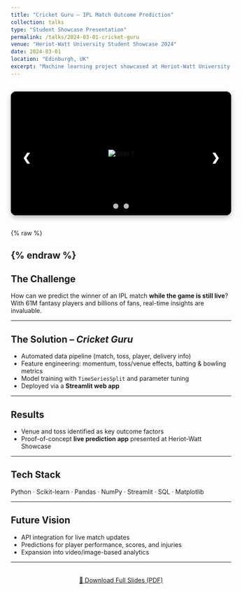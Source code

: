 ```yaml
---
title: "Cricket Guru – IPL Match Outcome Prediction"
collection: talks
type: "Student Showcase Presentation"
permalink: /talks/2024-03-01-cricket-guru
venue: "Heriot-Watt University Student Showcase 2024"
date: 2024-03-01
location: "Edinburgh, UK"
excerpt: "Machine learning project showcased at Heriot-Watt University to predict IPL match outcomes in real-time using ball-by-ball data, feature engineering, and a Streamlit app."
---
```


<!-- 📸 Apple-style slideshow -->
<div class="slider-wrapper">
  <div class="slides">
    <div class="slide"><img src="/images/talks-slide1.jpg" alt="Slide 1"></div>
    <div class="slide"><img src="/images/talks-slide2.jpg" alt="Slide 2"></div>
  </div>

  <!-- arrows -->
  <a class="prev" onclick="plusSlides(-1)">&#10094;</a>
  <a class="next" onclick="plusSlides(1)">&#10095;</a>

  <!-- dots -->
  <div class="dots">
    <span class="dot" onclick="currentSlide(1)"></span>
    <span class="dot" onclick="currentSlide(2)"></span>
  </div>
</div>

<style>
.slider-wrapper {
  position: relative;
  max-width: 900px;
  margin: 2rem auto;
  aspect-ratio: 16/9;    /* Apple-style responsive ratio */
  background: #000;
  border-radius: 12px;
  overflow: hidden;
  box-shadow: 0 4px 12px rgba(0,0,0,0.3);
}
.slides {
  display: flex;
  width: 100%;
  height: 100%;
  transition: transform 0.6s ease;
}
.slide {
  min-width: 100%;
  height: 100%;
  display: flex;
  justify-content: center;
  align-items: center;
  background: #000;
}
.slide img {
  max-width: 100%;
  max-height: 100%;
  object-fit: contain;  /* never crop, show black bars if needed */
}

/* arrows */
.prev, .next {
  cursor: pointer;
  position: absolute;
  top: 50%;
  width: auto;
  padding: 16px;
  margin-top: -22px;
  color: white;
  font-weight: bold;
  font-size: 24px;
  transition: 0.3s;
  border-radius: 50%;
  background: rgba(0,0,0,0.4);
  user-select: none;
}
.next { right: 10px; }
.prev { left: 10px; }
.prev:hover, .next:hover {
  background: rgba(0,0,0,0.8);
}

/* dots */
.dots {
  text-align: center;
  position: absolute;
  bottom: 12px;
  width: 100%;
}
.dot {
  cursor: pointer;
  height: 12px;
  width: 12px;
  margin: 0 4px;
  background-color: #bbb;
  border-radius: 50%;
  display: inline-block;
  transition: background-color 0.6s;
}
.active, .dot:hover {
  background-color: #717171;
}
</style>

{% raw %}
<script>
let slideIndex = 1;
showSlides(slideIndex);

function plusSlides(n) { showSlides(slideIndex += n); }
function currentSlide(n) { showSlides(slideIndex = n); }

function showSlides(n) {
  let i;
  let slides = document.getElementsByClassName("slide");
  let dots = document.getElementsByClassName("dot");
  if (n > slides.length) {slideIndex = 1}
  if (n < 1) {slideIndex = slides.length}
  for (i = 0; i < slides.length; i++) {
    slides[i].style.display = "none";  
  }
  for (i = 0; i < dots.length; i++) {
    dots[i].className = dots[i].className.replace(" active", "");
  }
  slides[slideIndex-1].style.display = "flex";  
  dots[slideIndex-1].className += " active";
}

// auto-play like Apple
setInterval(() => { plusSlides(1); }, 5000);
</script>
{% endraw %}
---

## The Challenge  
How can we predict the winner of an IPL match **while the game is still live**?  
With 61M fantasy players and billions of fans, real-time insights are invaluable.  

---

## The Solution – *Cricket Guru*  
- Automated data pipeline (match, toss, player, delivery info)  
- Feature engineering: momentum, toss/venue effects, batting & bowling metrics  
- Model training with `TimeSeriesSplit` and parameter tuning  
- Deployed via a **Streamlit web app**  

---

## Results  
- Venue and toss identified as key outcome factors  
- Proof-of-concept **live prediction app** presented at Heriot-Watt Showcase  

---

## Tech Stack  
Python · Scikit-learn · Pandas · NumPy · Streamlit · SQL · Matplotlib  

---

## Future Vision  
- API integration for live match updates  
- Predictions for player performance, scores, and injuries  
- Expansion into video/image-based analytics  

---

<div style="text-align: center; margin-top: 2rem;">
  <a href="/files/CricketGuru.pdf" class="btn btn--large btn--primary" target="_blank">
    📑 Download Full Slides (PDF)
  </a>
</div>
